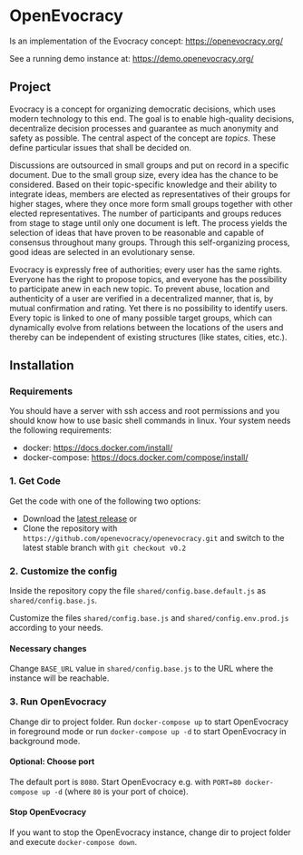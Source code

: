 # OpenEvocracy

Is an implementation of the Evocracy concept: https://openevocracy.org/

See a running demo instance at: https://demo.openevocracy.org/

## Project

Evocracy is a concept for organizing democratic decisions, which uses modern technology to this end. The goal is to enable high-quality decisions, decentralize decision processes and guarantee as much anonymity and safety as possible. The central aspect of the concept are *topics*. These define particular issues that shall be decided on.

Discussions are outsourced in small groups and put on record in a specific document. Due to the small group size, every idea has the chance to be considered. Based on their topic-specific knowledge and their ability to integrate ideas, members are elected as representatives of their groups for higher stages, where they once more form small groups together with other elected representatives. The number of participants and groups reduces from stage to stage until only one document is left. The process yields the selection of ideas that have proven to be reasonable and capable of consensus throughout many groups. Through this self-organizing process, good ideas are selected in an evolutionary sense.

Evocracy is expressly free of authorities; every user has the same rights. Everyone has the right to propose topics, and everyone has the possibility to participate anew in each new topic. To prevent abuse, location and authenticity of a user are verified in a decentralized manner, that is, by mutual confirmation and rating. Yet there is no possibility to identify users. Every topic is linked to one of many possible target groups, which can dynamically evolve from relations between the locations of the users and thereby can be independent of existing structures (like states, cities, etc.).

## Installation

### Requirements

You should have a server with ssh access and root permissions and you should know how to use basic shell commands in linux. Your system needs the following requirements:

  * docker: https://docs.docker.com/install/
  * docker-compose: https://docs.docker.com/compose/install/

### 1. Get Code

Get the code with one of the following two options:

  * Download the [latest release](https://github.com/openevocracy/openevocracy/releases/tag/v0.2.0) or
  * Clone the repository with `https://github.com/openevocracy/openevocracy.git` and switch to the latest stable branch with `git checkout v0.2`

### 2. Customize the config

Inside the repository copy the file `shared/config.base.default.js` as `shared/config.base.js`.

Customize the files `shared/config.base.js` and `shared/config.env.prod.js` according to your needs.

#### Necessary changes

Change `BASE_URL` value in `shared/config.base.js` to the URL where the instance will be reachable.

### 3. Run OpenEvocracy

Change dir to project folder. Run `docker-compose up` to start OpenEvocracy in foreground mode or run `docker-compose up -d` to start OpenEvocracy in background mode.

#### Optional: Choose port

The default port is `8080`. Start OpenEvocracy e.g. with `PORT=80 docker-compose up -d` (where `80` is your port of choice).

#### Stop OpenEvocracy

If you want to stop the OpenEvocracy instance, change dir to project folder and execute `docker-compose down`.
